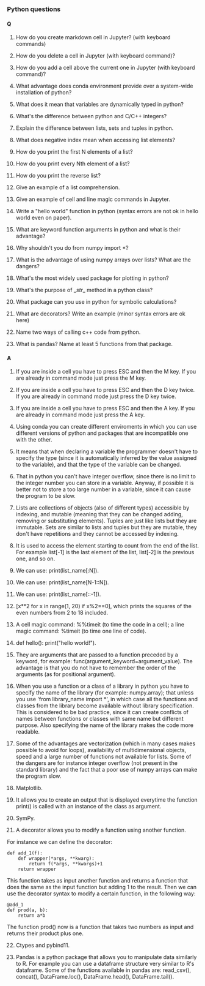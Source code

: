 ### Python questions


#### Q

1) How do you create markdown cell in Jupyter? (with keyboard commands)

2) How do you delete a cell in Jupyter (with keyboard command)?

3) How do you add a cell above the current one in Jupyter (with keyboard command)?

4) What advantage does conda environment provide over a system-wide installation of python?

5) What does it mean that variables are dynamically typed in python?

6) What's the difference between python and C/C++ integers?

7) Explain the difference between lists, sets and tuples in python.

8) What does negative index mean when accessing list elements?

9) How do you print the first N elements of a list?

10) How do you print every Nth element of a list?

11) How do you print the reverse list?

12) Give an example of a list comprehension.

13) Give an example of cell and line magic commands in Jupyter.

14) Write a "hello world" function in python (syntax errors are not ok in hello world even on paper).

15) What are keyword function arguments in python and what is their advantage?

16) Why shouldn't you do from numpy import *?

17) What is the advantage of using numpy arrays over lists? What are the dangers?

18) What's the most widely used package for plotting in python?

19) What's the purpose of \__str__ method in a python class?

20) What package can you use in python for symbolic calculations?

21) What are decorators? Write an example (minor syntax errors are ok here)

22) Name two ways of calling c++ code from python.

23) What is pandas? Name at least 5 functions from that package.


#### A

1) If you are inside a cell you have to press ESC and then the M key. If you are already in command mode just press the M key.

2) If you are inside a cell you have to press ESC and then the D key twice. If you are already in command mode just press the D key twice.

3) If you are inside a cell you have to press ESC and then the A key. If you are already in command mode just press the A key.

4) Using conda you can create different enviroments in which you can use different versions of python and packages that are incompatible one with the other.

5) It means that when declaring a variable the programmer doesn't have to specify the type (since it is automatically inferred by the value assigned to the variable), and that the type of the variable can be changed.

6) That in python you can't have integer overflow, since there is no limit to the integer number you can store in a variable. Anyway, if possible it is better not to store a too large number in a variable, since it can cause the program to be slow.

7) Lists are collections of objects (also of different types) accessible by indexing, and mutable (meaning that they can be changed adding, removing or substituting elements). Tuples are just like lists but they are immutable. Sets are similar to lists and tuples but they are mutable, they don't have repetitions and they cannot be accessed by indexing.

8) It is used to access the element starting to count from the end of the list. For example list[-1] is the last element of the list, list[-2] is the previous one, and so on.

9) We can use: print(list_name[:N]).

10) We can use: print(list_name[N-1::N]).

11) We can use: print(list_name[::-1]).

12) [x**2 for x in range(1, 20) if x%2==0], which prints the squares of the even numbers from 2 to 18 included.

13) A cell magic command: %%timeit (to time the code in a cell); a line magic command: %timeit (to time one line of code).

14) def hello():
        print("hello world!").

15) They are arguments that are passed to a function preceded by a keyword, for example: func(argument_keyword=argument_value). The advantage is that you do not have to remember the order of the arguments (as for positional argument).

16) When you use a function or a class of a library in python you have to specify the name of the library (for example: numpy.array); that unless you use 'from library_name import *', in which case all the functions and classes from the library become available without library specification. This is considered to be bad practice, since it can create conflicts of names between functions or classes with same name but different purpose. Also specifying the name of the library makes the code more readable.

17) Some of the advantages are vectorization (which in many cases makes possible to avoid for loops), availability of multidimensional objects, speed and a large number of functions not available for lists. Some of the dangers are for instance integer overflow (not present in the standard library) and the fact that a poor use of numpy arrays can make the program slow.

18) Matplotlib.

19) It allows you to create an output that is displayed everytime the function print() is called with an instance of the class as argument.

20) SymPy.

21) A decorator allows you to modify a function using another function.

For instance we can define the decorator:

    def add_1(f):
        def wrapper(*args, **kwarg):
            return f(*args, **kwargs)+1
        return wrapper

This function takes as input another function and returns a function that does the same as the input function but adding 1 to the result. Then we can use the decorator syntax to modify a certain function, in the following way:

    @add_1
    def prod(a, b):
        return a*b

The function prod() now is a function that takes two numbers as input and returns their product plus one.

22) Ctypes and pybind11.

23) Pandas is a python package that allows you to manipulate data similarly to R. For example you can use a dataframe structure very similar to R's dataframe. Some of the functions available in pandas are: read_csv(), concat(), DataFrame.loc(), DataFrame.head(), DataFrame.tail().